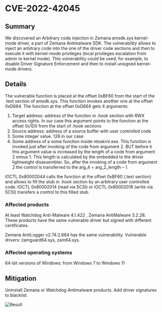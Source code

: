 # CVE-2022-42045
## Summary
  We discovered an Arbitrary code injection in Zemana amsdk.sys kernel-mode driver, a part of Zemana Antimalware SDK. The vulnerability allows to inject an arbitrary code into the one of the driver code sections and then to execute it with kernel-mode privileges (local privileges escalation from admin to kernel mode). This vulnerability could be used, for example, to disable Driver Signature Enforcement and then to install unsigned kernel-mode drivers.
## Details 
  The vulnerable function is placed at the offset 0xBF60 from the start of the .text section of amsdk.sys. This function invokes another one at the offset 0xD664. The function at the offset 0xD664 gets 4 arguments:
1. Target address: address of the function in .hook section with RWX access rights. In our case this argument points to the function at the offset 0x1D0 from the start of .hook sections
2. Source address: address of a source buffer with user controlled code
3. Some integer value. 128 in our case
4. Some address of a some function inside ntoskrnl.exe. This function is invoked just after invoking of the code from argument 2. BUT before it this argument value is increased by the length of a code from argument 2 minus 1. This length is calculated by the embedded to the driver lightweight disassembler. So, after the invoking of a code from argument 2 the control is transferred to the arg_4 + arg_2_length – 1.
   
IOCTL 0x80002044 calls the function at the offset 0xBF60 (.text section) and allows to fill the stub in .hook section by an arbitrary user controlled code. IOCTL 0x80002014 (read via SCSI) or IOCTL 0x80002018 (write via SCSI) transfers a control to this filled stub.
### Affected products
   At least Watchdog Anti-Malware 4.1.422 , Zemana AntiMalware 3.2.28. These products have the same vulnerable driver but signed with different certificates.
   
   Zemana AntiLogger v2.74.2.664 has the same vulnerability. Vulnerable drivers: zamguard64.sys, zam64.sys.
### Affected operating systems
  64-bit versions of Windows: from Windows 7 to Windows 11
## Mitigation
  Uninstall Zemana or Watchdog Antimalware products. Add driver signatures to blacklist.

![Result](https://github.com/ReCryptLLC/CVE-2022-42045/blob/main/PoC.png)
